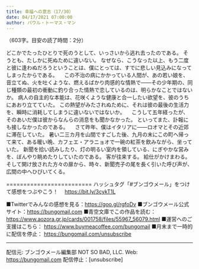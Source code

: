 ```yaml
---
title: 幸福への意志（17/30）
date: 04/17/2021 07:00:00
author: パウル・トーマス・マン
---
```


（603字。目安の読了時間：2分）

どこかでたったひとりで死のうとして、いっさいから逃れ去ったのである。
そうとも、たしかに死ぬために違いない。
なぜなら、こうなった以上、もう二度と彼に逢わぬだろうということは、僕にとっては、すでに悲しい見込みになってしまったからである。
　この不治の病にかかっている人間が、あの若い娘を、音立てぬ、火を吐くような、燃えるばかり肉感的な情熱で――その少年期の、同じ種類の最初の衝動に釣り合った情熱で恋しているのは、明らかなことではないか。
病人の自主的な本能は、花咲くような健康と合一したい欲望を、彼のうちにあおり立てていた。
この熱望がみたされぬために、それは彼の最後の生活力を、瞬時に消耗してしまうに違いないではないか。
　こうして五年経ったが、そのあいだ僕は彼からなんらの消息をも聞かなかった。
といってまた、訃報にも接しなかったのである。
　さて昨年、僕はイタリアに――ロオマとその近郊に滞在していた。
暑い二三カ月を山間ですごした後、九月の末にこの町へ帰って来て、ある暖い晩、カフェエ・アラニョオで一碗の紅茶を飲みながら、坐っていた。
新聞を拾い読みしたり、灯の明るい室内を領している、にぎやかな営みを、ぼんやり眺めたりしていたのである。
客が往来する。
給仕がかけまわる。
そして開け放された方々の扉から、時々、新聞売子の尾を長く引いた呼び声が、広間の中へひびいてくる。

=========================
ハッシュタグ「#ブンゴウメール」をつけて感想をつぶやこう！　
https://bit.ly/3cykT1L

■Twitterでみんなの感想を見る：https://goo.gl/rgfoDv
■ブンゴウメール公式サイト：https://bungomail.com
■青空文庫でこの作品を読む：https://www.aozora.gr.jp/cards/001758/files/55967_56079.html
■運営へのご支援はこちら： https://www.buymeacoffee.com/bungomail
■月末まで一時的に配信を停止： https://bungomail.com/unsubscribe

-------
配信元: ブンゴウメール編集部
NOT SO BAD, LLC.
Web: https://bungomail.com
配信停止：[unsubscribe]

